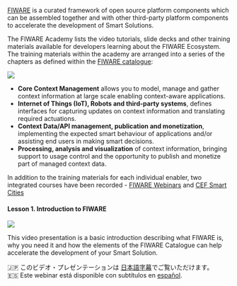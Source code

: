 [FIWARE](https://www.fiware.org) is a curated framework of open source platform components which can be assembled
together and with other third-party platform components to accelerate the development of Smart Solutions.

The FIWARE Academy lists the video tutorials, slide decks and other training materials available for developers learning
about the FIWARE Ecosystem. The training materials within the academy are arranged into a series of the chapters as
defined within the [FIWARE catalogue](https://www.fiware.org/developers/catalogue/):

![](https://fiware.github.io/catalogue/img/catalogue.png)

-   **Core Context Management** allows you to model, manage and gather context information at large scale enabling
    context-aware applications.
-   **Internet of Things (IoT), Robots and third-party systems**, defines interfaces for capturing updates on context
    information and translating required actuations.
-   **Context Data/API management, publication and monetization**, implementing the expected smart behaviour of
    applications and/or assisting end users in making smart decisions.
-   **Processing, analysis and visualization** of context information, bringing support to usage control and the
    opportunity to publish and monetize part of managed context data.

In addition to the training materials for each individual enabler, two integrated courses have been recorded -
[FIWARE Webinars](integrated-courses/webinars.md) and [CEF Smart Cities](integrated-courses/cef-smart-cities.md)

<h4>Lesson 1. Introduction to FIWARE</h4>

[![](https://fiware.github.io/academy/img/intro.png)](https://www.youtube.com/watch?v=97JsnnpPLrA "Introduction")

This video presentation is a basic introduction describing what FIWARE is, why you need it and how the elements of the
FIWARE Catalogue can help accelerate the development of your Smart Solution.

🇯🇵 このビデオ・プレゼンテーションは
[日本語字幕](https://www.youtube.com/embed/97JsnnpPLrA?cc_load_policy=1&cc_lang_pref=ja)でご覧いただけます。<br/> 🇪🇸
Este webinar está disponible con subtítulos en
[español](https://www.youtube.com/embed/97JsnnpPLrA?cc_load_policy=1&cc_lang_pref=es).
